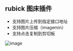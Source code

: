 ## rubick 图床插件

* 支持图片上传到指定接口地址
* 支持图片压缩（imagemin）
* 支持点击复制到剪切板

![image](https://static.91jkys.com/activity/img/7e2f7ce3926d4e80af7d9745e992908f.png)
